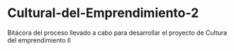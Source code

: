 # Cultural-del-Emprendimiento-2
Bitácora del proceso llevado a cabo para desarrollar el proyecto de Cultura del emprendimiento II

